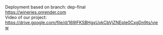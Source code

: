 Deployment based on branch: dep-final  
https://wineries.onrender.com  
Video of our project:  
https://drive.google.com/file/d/169lFKSBHgxUxkCbVjZNEpIe0CxgDn9ts/view  
